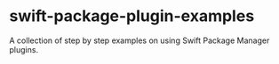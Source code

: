 # swift-package-plugin-examples
A collection of step by step examples on using Swift Package Manager plugins.
